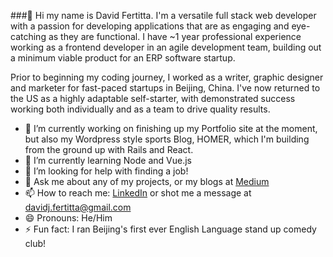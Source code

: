 ###👋 Hi my name is David Fertitta. I'm a versatile full stack web developer with a passion for developing applications that are as engaging and eye-catching as they are functional. I have ~1 year professional experience working as a frontend developer in an agile development team, building out a minimum viable product for an ERP software startup.

Prior to beginning my coding journey, I worked as a writer, graphic designer and marketer for fast-paced startups in Beijing, China. I've now returned to the US as a highly adaptable self-starter, with demonstrated success working both individually and as a team to drive quality results.

- 🔭 I’m currently working on finishing up my Portfolio site at the moment, but also my Wordpress style sports Blog, HOMER, which I'm building from the ground up with Rails and React.
- 🌱 I’m currently learning Node and Vue.js
- 🤔 I’m looking for help with finding a job!
- 💬 Ask me about any of my projects, or my blogs at [Medium](https://davidj-fertitta.medium.com/)
- 📫 How to reach me: [LinkedIn](https://www.linkedin.com/in/david-fertitta-99298715b/) or shot me a message at davidj.fertitta@gmail.com
- 😄 Pronouns: He/Him
- ⚡ Fun fact: I ran Beijing's first ever English Language stand up comedy club! 
